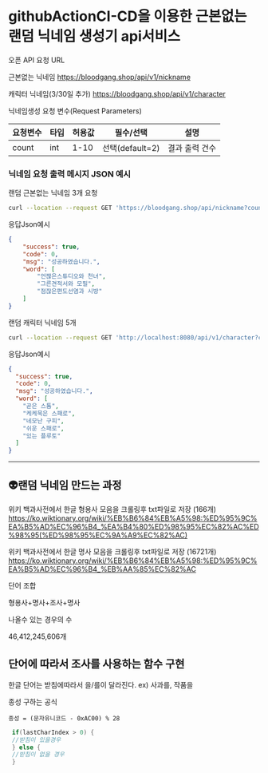 # githubActionCI-CD을 이용한 근본없는 랜덤 닉네임 생성기 api서비스 

오픈 API 요청 URL

근본없는 닉네임
https://bloodgang.shop/api/v1/nickname

캐릭터 닉네임(3/30일 추가)
https://bloodgang.shop/api/v1/character

닉네임생성 요청 변수(Request Parameters)

|요청변수|타입|허용값|필수/선택|설명|
|------|---|---|---|---|
|  count |int|1-10|선택(default=2)|결과 출력 건수|

### 닉네임 요청 출력 메시지 JSON 예시
랜덤 근본없는 닉네임 3개 요청
``` bash
curl --location --request GET 'https://bloodgang.shop/api/nickname?count=3'
```

응답Json예시
```json
{
    "success": true,
    "code": 0,
    "msg": "성공하였습니다.",
    "word": [
        "언짢은스튜디오와 천녀",
        "그른견적서와 모필",
        "점잖은편도선염과 시방"
    ]
}
```

랜덤 캐릭터 닉네임 5개
``` bash
curl --location --request GET 'http://localhost:8080/api/v1/character?count=5'
```
응답Json예시
```json
{
  "success": true,
  "code": 0,
  "msg": "성공하였습니다.",
  "word": [
    "곧은 스톰",
    "케케묵은 스패로",
    "네모난 구피",
    "쉬운 스패로",
    "있는 플루토"
  ]
}
```

---
## 👽랜덤 닉네임 만드는 과정

위키 백과사전에서 한글 형용사 모음을 크롤링후 txt파일로 저장 (166개)
https://ko.wiktionary.org/wiki/%EB%B6%84%EB%A5%98:%ED%95%9C%EA%B5%AD%EC%96%B4_%EA%B4%80%ED%98%95%EC%82%AC%ED%98%95(%ED%98%95%EC%9A%A9%EC%82%AC)

위키 백과사전에서 한글 명사 모음을 크롤링후 txt파일로 저장 (16721개)
https://ko.wiktionary.org/wiki/%EB%B6%84%EB%A5%98:%ED%95%9C%EA%B5%AD%EC%96%B4_%EB%AA%85%EC%82%AC

단어 조합


형용사+명사+조사+명사

나올수 있는 경우의 수

46,412,245,606개

## 단어에 따라서 조사를 사용하는 함수 구현

한글 단어는 받침에따라서 을/를이 달라진다.
ex) 사과를, 작품을 

종성 구하는 공식
```
종성 = (문자유니코드 - 0xAC00) % 28
```

``` java
 if(lastCharIndex > 0) {
 //받침이 있을경우
 } else {
 //받침이 없을 경우
 }
```
